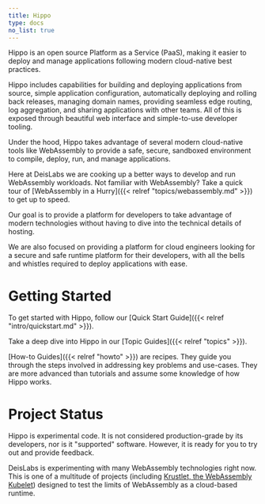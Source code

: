 ```yaml
---
title: Hippo
type: docs
no_list: true
---
```


Hippo is an open source Platform as a Service (PaaS), making it easier to
deploy and manage applications following modern cloud-native best practices.

Hippo includes capabilities for building and deploying applications from
source, simple application configuration, automatically deploying and rolling
back releases, managing domain names, providing seamless edge routing, log
aggregation, and sharing applications with other teams. All of this is exposed
through beautiful web interface and simple-to-use developer tooling.

Under the hood, Hippo takes advantage of several modern cloud-native tools like
WebAssembly to provide a safe, secure, sandboxed environment to compile,
deploy, run, and manage applications.

Here at DeisLabs we are cooking up a better ways to develop and run WebAssembly
workloads. Not familiar with WebAssembly? Take a quick tour of [WebAssembly in
a Hurry]({{< relref "topics/webassembly.md" >}}) to get up to speed.

Our goal is to provide a platform for developers to take advantage of modern
technologies without having to dive into the technical details of hosting.

We are also focused on providing a platform for cloud engineers looking for a
secure and safe runtime platform for their developers, with all the bells and
whistles required to deploy applications with ease.

# Getting Started

To get started with Hippo, follow our [Quick Start Guide]({{< relref
"intro/quickstart.md" >}}).

Take a deep dive into Hippo in our [Topic Guides]({{< relref "topics" >}}).

[How-to Guides]({{< relref "howto" >}}) are recipes. They guide you through the
steps involved in addressing key problems and use-cases. They are more advanced
than tutorials and assume some knowledge of how Hippo works.

# Project Status

Hippo is experimental code. It is not considered production-grade by its
developers, nor is it "supported" software. However, it is ready for you to try
out and provide feedback.

DeisLabs is experimenting with many WebAssembly technologies right now. This is
one of a multitude of projects (including [Krustlet, the WebAssembly
Kubelet](https://github.com/deislabs/krustlet)) designed to test the limits of
WebAssembly as a cloud-based runtime.
